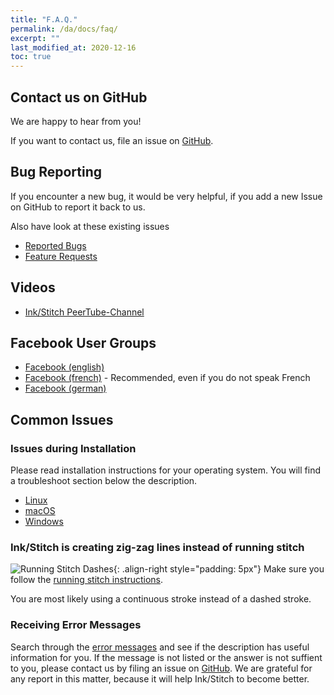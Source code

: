 ```yaml
---
title: "F.A.Q."
permalink: /da/docs/faq/
excerpt: ""
last_modified_at: 2020-12-16
toc: true
---
```

## Contact us on GitHub

We are happy to hear from you!

If you want to contact us, file an issue on [GitHub](https://github.com/inkstitch/inkstitch/issues).

## Bug Reporting

If you encounter a new bug, it would be very helpful, if you add a new Issue on GitHub to report it back to us.

Also have look at these existing issues

* [Reported Bugs](https://github.com/inkstitch/inkstitch/issues?q=is%3Aissue+is%3Aopen+label%3Abug)
* [Feature Requests](https://github.com/inkstitch/inkstitch/issues?q=is%3Aissue+is%3Aopen+label%3A%22feature+request%22)

## Videos

* [Ink/Stitch PeerTube-Channel](https://www.diode.zone/a/inkstitch)

## Facebook User Groups

* [Facebook (english)](https://www.facebook.com/groups/inkstitch/)
* [Facebook (french)](https://www.facebook.com/groups/inkstitchfrance/) - Recommended, even if you do not speak French
* [Facebook (german)](https://www.facebook.com/groups/inkstitchdeutsch/)

## Common Issues

### Issues during Installation

Please read installation instructions for your operating system. You will find a troubleshoot section below the description.

* <i class="fab fa-linux"></i> [Linux](/docs/install-linux/)
* <i class="fab fa-apple"></i> [macOS](/docs/install-macos/)
* <i class="fab fa-windows"></i> [Windows](/docs/install-windows/)

### Ink/Stitch is creating zig-zag lines instead of running stitch

![Running Stitch Dashes](/assets/images/docs/running-stitch-dashes.jpg){: .align-right style="padding: 5px"}
Make sure you follow the [running stitch instructions](/docs/stitches/running-stitch/).

You are most likely using a continuous stroke instead of a dashed stroke.

### Receiving Error Messages

Search through the [error messages](/docs/error-messages) and see if the description has useful information for you. If the message is not listed or the answer is not suffient to you, please contact us by filing an issue on [GitHub](https://github.com/inkstitch/inkstitch/issues). We are grateful for any report in this matter, because it will help Ink/Stitch to become better.
